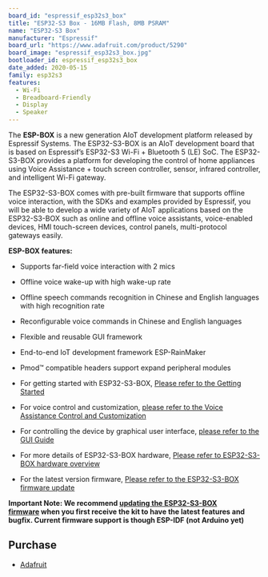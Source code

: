 ```yaml
---
board_id: "espressif_esp32s3_box"
title: "ESP32-S3 Box - 16MB Flash, 8MB PSRAM"
name: "ESP32-S3 Box"
manufacturer: "Espressif"
board_url: "https://www.adafruit.com/product/5290"
board_image: "espressif_esp32s3_box.jpg"
bootloader_id: espressif_esp32s3_box
date_added: 2020-05-15
family: esp32s3
features:
  - Wi-Fi
  - Breadboard-Friendly
  - Display
  - Speaker
---
```


The **ESP-BOX** is a new generation AIoT development platform released by Espressif Systems. The ESP32-S3-BOX is an AIoT development board that is based on Espressif’s ESP32-S3 Wi-Fi + Bluetooth 5 (LE) SoC. The ESP32-S3-BOX provides a platform for developing the control of home appliances using Voice Assistance + touch screen controller, sensor, infrared controller, and intelligent Wi-Fi gateway.

The ESP32-S3-BOX comes with pre-built firmware that supports offline voice interaction, with the SDKs and examples provided by Espressif, you will be able to develop a wide variety of AIoT applications based on the ESP32-S3-BOX such as online and offline voice assistants, voice-enabled devices, HMI touch-screen devices, control panels, multi-protocol gateways easily.

**ESP-BOX features:**

*   Supports far-field voice interaction with 2 mics
*   Offline voice wake-up with high wake-up rate
*   Offline speech commands recognition in Chinese and English languages with high recognition rate
*   Reconfigurable voice commands in Chinese and English languages
*   Flexible and reusable GUI framework
*   End-to-end IoT development framework ESP-RainMaker
*   Pmod™ compatible headers support expand peripheral modules

*   For getting started with ESP32-S3-BOX, [Please refer to the Getting Started](https://github.com/espressif/esp-box/blob/master/docs/getting_started.md)
*   For voice control and customization, [please refer to the Voice Assistance Control and Customization](https://github.com/espressif/esp-box/blob/master/docs/getting_started.md#voice-assistance-control-and-customization)
*   For controlling the device by graphical user interface, [please refer to the GUI Guide](https://github.com/espressif/esp-box/blob/master/docs/getting_started.md#esp32-s3-box-graphical-user-interface)
*   For more details of ESP32-S3-BOX hardware, [Please refer to ESP32-S3-BOX hardware overview](https://github.com/espressif/esp-box/blob/master/docs/hardware_overview.md)
*   For the latest version firmware, [Please refer to the ESP32-S3-BOX firmware update](https://github.com/espressif/esp-box/blob/master/docs/firmware_update.md)

**Important Note: We recommend [updating the ESP32-S3-BOX firmware](https://github.com/espressif/esp-box/blob/master/docs/firmware_update.md) when you first receive the kit to have the latest features and bugfix. Current firmware support is though ESP-IDF (not Arduino yet)**

## Purchase

* [Adafruit](https://www.adafruit.com/product/5290)
